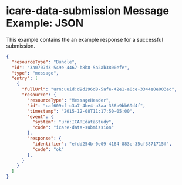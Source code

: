 
# icare-data-submission Message Example: JSON

This example contains the an example response for a successful submission.

~~~json
{
  "resourceType": "Bundle",
  "id": "3a0707d3-549e-4467-b8b8-5a2ab3800efe",
  "type": "message",
  "entry": [
    {
      "fullUrl": "urn:uuid:d9d296d8-5afe-42e1-a0ce-3344e0e003ed",
      "resource": {
        "resourceType": "MessageHeader",
        "id": "caf609cf-c3a7-4be4-a3aa-356b9bb69d4f",
        "timestamp": "2015-12-08T11:17:50-05:00",
        "event": {
          "system": "urn:ICAREdataStudy",
          "code": "icare-data-submission"
        },
        "response": {
          "identifier": "efdd254b-0e09-4164-883e-35cf3871715f",
          "code": "ok"
        },
      }
    }
  ]
}
~~~
